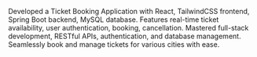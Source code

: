 Developed a Ticket Booking Application with React, TailwindCSS frontend, Spring Boot backend, MySQL database. Features real-time ticket availability, user authentication, booking, cancellation. Mastered full-stack development, RESTful APIs, authentication, and database management. Seamlessly book and manage tickets for various cities with ease.
